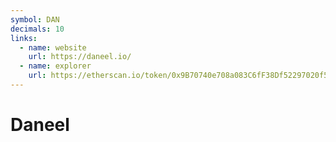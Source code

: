 ```yaml
---
symbol: DAN
decimals: 10
links:
  - name: website
    url: https://daneel.io/
  - name: explorer
    url: https://etherscan.io/token/0x9B70740e708a083C6fF38Df52297020f5DfAa5EE
---
```


# Daneel
